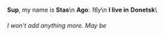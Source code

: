 **Sup**, my name is **Stas**\n
**Ago**: *16y*\n
**I live in** **Donetsk**\

###### I won't add anything more. May be
